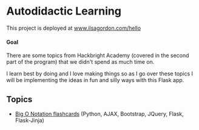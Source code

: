 
# Autodidactic Learning

This project is deployed at www.ilsagordon.com/hello

#### Goal

There are some topics from Hackbright Academy (covered in the second part of the program) that we didn't spend as much time on.

I learn best by doing and I love making things so as I go over these topics I will be implementing the ideas in fun and silly ways with this Flask app.

## Topics

* [Big O Notation flashcards](http://www.ilsagordon.com/runtime "Formatted for computer or mobile")
(Python, AJAX, Bootstrap, JQuery, Flask, Flask-Jinja)
